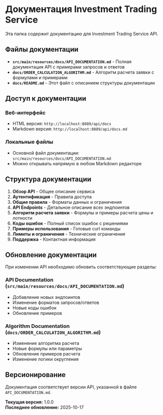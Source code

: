 # Документация Investment Trading Service

Эта папка содержит документацию для Investment Trading Service API.

## Файлы документации

- **`src/main/resources/docs/API_DOCUMENTATION.md`** - Полная документация API с примерами запросов и ответов
- **`docs/ORDER_CALCULATION_ALGORITHM.md`** - Алгоритм расчета заявки с формулами и примерами
- **`docs/README.md`** - Этот файл с описанием структуры документации

## Доступ к документации

### Веб-интерфейс
- HTML версия: `http://localhost:8089/api/docs`
- Markdown версия: `http://localhost:8089/api/docs.md`

### Локальные файлы
- Основной файл документации: `src/main/resources/docs/API_DOCUMENTATION.md`
- Можно открывать напрямую в любом Markdown редакторе

## Структура документации

1. **Обзор API** - Общее описание сервиса
2. **Аутентификация** - Правила доступа
3. **Общие правила** - Форматы данных и ограничения
4. **API Endpoints** - Детальное описание всех эндпоинтов
5. **Алгоритм расчета заявки** - Формулы и примеры расчета цены и лотности
6. **Коды ошибок** - Полный список ошибок с решениями
7. **Примеры использования** - Готовые curl команды
8. **Лимиты и ограничения** - Технические ограничения
9. **Поддержка** - Контактная информация

## Обновление документации

При изменении API необходимо обновить соответствующие разделы:

### API Documentation (`src/main/resources/docs/API_DOCUMENTATION.md`)
- Добавление новых эндпоинтов
- Изменение форматов запросов/ответов  
- Новые коды ошибок
- Обновление примеров

### Algorithm Documentation (`docs/ORDER_CALCULATION_ALGORITHM.md`)
- Изменение алгоритма расчета
- Новые формулы или параметры
- Обновление примеров расчета
- Изменение логики округления

## Версионирование

Документация соответствует версии API, указанной в файле `API_DOCUMENTATION.md`.

**Текущая версия:** 1.0.0  
**Последнее обновление:** 2025-10-17